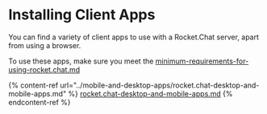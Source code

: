 # Installing Client Apps

You can find a variety of client apps to use with a Rocket.Chat server, apart from using a browser.

To use these apps, make sure you meet the [minimum-requirements-for-using-rocket.chat.md](minimum-requirements-for-using-rocket.chat.md "mention")

{% content-ref url="../mobile-and-desktop-apps/rocket.chat-desktop-and-mobile-apps.md" %}
[rocket.chat-desktop-and-mobile-apps.md](rocket.chat-desktop-and-mobile-apps.md)
{% endcontent-ref %}
